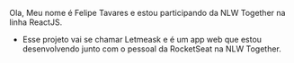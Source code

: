 Ola, 
Meu nome é Felipe Tavares e estou participando da NLW Together na linha ReactJS.

- Esse projeto vai se chamar Letmeask e é um app web que estou desenvolvendo junto com o pessoal da RocketSeat na NLW Together.
